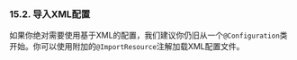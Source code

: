 ### 15.2. 导入XML配置

如果你绝对需要使用基于XML的配置，我们建议你仍旧从一个`@Configuration`类开始。你可以使用附加的`@ImportResource`注解加载XML配置文件。
